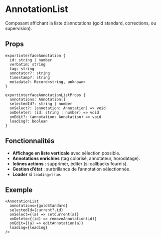 ﻿
# AnnotationList

Composant affichant la liste d’annotations (gold standard, corrections, ou supervision).

## Props

<pre class="overflow-visible!" data-start="118" data-end="547"><div class="contain-inline-size rounded-2xl relative bg-token-sidebar-surface-primary"><div class="sticky top-9"><div class="absolute end-0 bottom-0 flex h-9 items-center pe-2"><div class="bg-token-bg-elevated-secondary text-token-text-secondary flex items-center gap-4 rounded-sm px-2 font-sans text-xs"></div></div></div><div class="overflow-y-auto p-4" dir="ltr"><code class="whitespace-pre! language-ts"><span><span>export</span><span></span><span>interface</span><span></span><span>Annotation</span><span> {
  </span><span>id</span><span>: </span><span>string</span><span> | </span><span>number</span><span>
  </span><span>verbatim</span><span>: </span><span>string</span><span>
  </span><span>tag</span><span>: </span><span>string</span><span>
  annotator?: </span><span>string</span><span>
  timestamp?: </span><span>string</span><span>
  metadata?: </span><span>Record</span><span><</span><span>string</span><span>, </span><span>unknown</span><span>>
}

</span><span>export</span><span></span><span>interface</span><span></span><span>AnnotationListProps</span><span> {
  </span><span>annotations</span><span>: </span><span>Annotation</span><span>[]
  selectedId?: </span><span>string</span><span> | </span><span>number</span><span>
  onSelect?: </span><span>(annotation: Annotation</span><span>) => </span><span>void</span><span>
  onDelete?: </span><span>(id: string</span><span> | </span><span>number</span><span>) => </span><span>void</span><span>
  onEdit?: </span><span>(annotation: Annotation</span><span>) => </span><span>void</span><span>
  loading?: </span><span>boolean</span><span>
}
</span></span></code></div></div></pre>

## Fonctionnalités

* **Affichage en liste verticale** avec sélection possible.
* **Annotations enrichies** (tag colorisé, annotateur, horodatage).
* **Icônes actions** : supprimer, éditer (si callbacks fournis).
* **Gestion d’état** : surbrillance de l’annotation sélectionnée.
* **Loader** si `loading=true`.

## Exemple

<pre class="overflow-visible!" data-start="881" data-end="1098"><div class="contain-inline-size rounded-2xl relative bg-token-sidebar-surface-primary"><div class="sticky top-9"><div class="absolute end-0 bottom-0 flex h-9 items-center pe-2"><div class="bg-token-bg-elevated-secondary text-token-text-secondary flex items-center gap-4 rounded-sm px-2 font-sans text-xs"></div></div></div><div class="overflow-y-auto p-4" dir="ltr"><code class="whitespace-pre! language-tsx"><span><span><</span><span>AnnotationList</span><span>
  annotations={goldStandard}
  selectedId={current?.</span><span>id</span><span>}
  onSelect={</span><span>(a</span><span>) => </span><span>setCurrent</span><span>(a)}
  onDelete={</span><span>(id</span><span>) => </span><span>removeAnnotation</span><span>(id)}
  onEdit={</span><span>(a</span><span>) => </span><span>editAnnotation</span><span>(a)}
  loading={loading}
/>
</span></span></code></div></div></pre>
